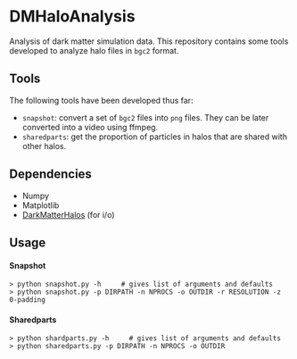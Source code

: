 # DMHaloAnalysis
Analysis of dark matter simulation data. This repository contains some tools
developed to analyze halo files in `bgc2` format.  

## Tools  
The following tools have been developed thus far:  
* `snapshot`: convert a set of `bgc2` files into `png` files. They can be later converted into a video using ffmpeg.  
* `sharedparts`: get the proportion of particles in halos that are shared with other halos.
  

## Dependencies
* Numpy
* Matplotlib
* [DarkMatterHalos](https://github.com/hazrmard/DarkMatterHalos) (for i/o)

## Usage

#### Snapshot  
```
> python snapshot.py -h     # gives list of arguments and defaults
> python snapshot.py -p DIRPATH -n NPROCS -o OUTDIR -r RESOLUTION -z 0-padding
```
#### Sharedparts  
```
> python shardparts.py -h     # gives list of arguments and defaults
> python sharedparts.py -p DIRPATH -n NPROCS -o OUTDIR
```
